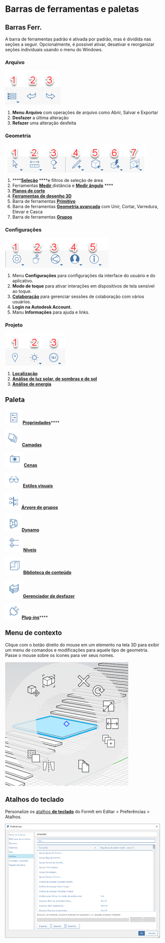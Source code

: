 # Barras de ferramentas e paletas

## Barras Ferr.

A barra de ferramentas padrão é ativada por padrão, mas é dividida nas seções a seguir. Opcionalmente, é possível ativar, desativar e reorganizar seções individuais usando o menu do Windows.

### Arquivo

![](../.gitbook/assets/file_icons.png)

1. **Menu Arquivo** com operações de arquivo como Abrir, Salvar e Exportar
2. **Desfazer** a última alteração
3. **Refazer** uma alteração desfeita

### Geometria

![](../.gitbook/assets/geometry_icons%20%281%29.png)

1. \*\*\*\*[**Seleção**](https://windows.help.formit.autodesk.com/tool-library/select-edge-face-or-object) ****e filtros de seleção de área
2. Ferramentas [**Medir** ](../tool-library/measure-tool.md)distância e [**Medir ângulo**](../tool-library/measure-angle-tool.md) ****
3. [**Planos de corte**](../tool-library/section-planes.md)
4. [**Ferramentas de desenho 3D**](../formit-primer/part-i/3d-sketching.md)
5. Barra de ferramentas [**Primitivo**](../tool-library/place-primitive-object.md)
6. Barra de ferramentas [**Geometria avançada**]() com Unir, Cortar, Varredura, Elevar e Casca
7. Barra de ferramentas [**Grupos**](../tool-library/groups.md)

### Configurações

![](../.gitbook/assets/settings_icons.png)

1. Menu **Configurações** para configurações da interface do usuário e do aplicativo.
2. **Modo de toque** para ativar interações em dispositivos de tela sensível ao toque.
3. [**Colaboração**](../tool-library/collaboration.md) para gerenciar sessões de colaboração com vários usuários.
4. **Login na Autodesk Account.**
5. Manu **Informações** para ajuda e links.

### Projeto

![](../.gitbook/assets/design_icons.png)

1. [**Localização** ](../tool-library/setting-location.md)
2. [**Análise de luz solar, de sombras e de sol**](../tool-library/solar-analysis.md)
3. [**Análise de energia**](../tool-library/energy-analysis.md)

## Paleta

![](../.gitbook/assets/properties%20%281%29.png)[**Propriedades**](https://windows.help.formit.autodesk.com/tool-library/properties)\*\*\*\*

![](../.gitbook/assets/layers.png)[**Camadas**](../tool-library/layers.md)

![](../.gitbook/assets/scenes.png)[**Cenas**](../tool-library/scenes.md)

![](../.gitbook/assets/visual_styles.png)[**Estilos visuais**](../tool-library/visual-styles.md)

![](../.gitbook/assets/branch_tree.png)[**Árvore de grupos**](../tool-library/groups-tree.md)

![](../.gitbook/assets/dynamo.png)[**Dynamo**](../tool-library/dynamo.md)

![](../.gitbook/assets/levels.png)[**Níveis**](../tool-library/levels-and-area.md)

![](../.gitbook/assets/content_library.png)[**Biblioteca de conteúdo**](../tool-library/content-library.md)

![](../.gitbook/assets/undo.png)[**Gerenciador de desfazer**](https://github.com/FormIt3D/autodesk-formit-360-windows-help/tree/c377e7b8a3b8e43e684321d0b7de867608d317a3/tool-library/undo-manager.md)

![](../.gitbook/assets/plugin_img.png)[**Plug-ins**](https://windows.help.formit.autodesk.com/tool-library/plug-ins)\*\*\*\*

## Menu de contexto

Clique com o botão direito do mouse em um elemento na tela 3D para exibir um menu de comandos e modificações para aquele tipo de geometria. Passe o mouse sobre os ícones para ver seus nomes.

![](../.gitbook/assets/wheel_img.png)

## Atalhos do teclado

Personalize os [atalhos **de teclado**](../appendix/keyboard-shortcuts.md) do FormIt em Editar > Preferências > Atalhos.

![](../.gitbook/assets/shortcuts_img.png)

